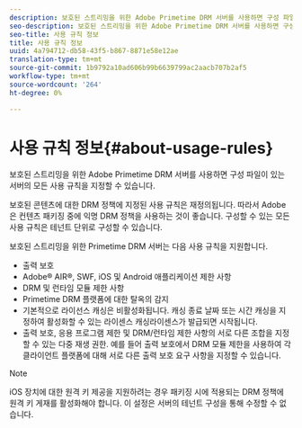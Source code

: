 ```yaml
---
description: 보호된 스트리밍을 위한 Adobe Primetime DRM 서버를 사용하면 구성 파일이 있는 서버의 모든 사용 규칙을 지정할 수 있습니다.
seo-description: 보호된 스트리밍을 위한 Adobe Primetime DRM 서버를 사용하면 구성 파일이 있는 서버의 모든 사용 규칙을 지정할 수 있습니다.
seo-title: 사용 규칙 정보
title: 사용 규칙 정보
uuid: 4a794712-db58-43f5-b867-8871e58e12ae
translation-type: tm+mt
source-git-commit: 1b9792a10ad606b99b6639799ac2aacb707b2af5
workflow-type: tm+mt
source-wordcount: '264'
ht-degree: 0%

---
```



# 사용 규칙 정보{#about-usage-rules}

보호된 스트리밍을 위한 Adobe Primetime DRM 서버를 사용하면 구성 파일이 있는 서버의 모든 사용 규칙을 지정할 수 있습니다.

보호된 콘텐츠에 대한 DRM 정책에 지정된 사용 규칙은 재정의됩니다. 따라서 Adobe은 컨텐츠 패키징 중에 익명 DRM 정책을 사용하는 것이 좋습니다. 구성할 수 있는 모든 사용 규칙은 테넌트 단위로 구성할 수 있습니다.

보호된 스트리밍을 위한 Primetime DRM 서버는 다음 사용 규칙을 지원합니다.

* 출력 보호
* Adobe® AIR®, SWF, iOS 및 Android 애플리케이션 제한 사항
* DRM 및 런타임 모듈 제한 사항
* Primetime DRM 플랫폼에 대한 탈옥의 감지
* 기본적으로 라이선스 캐싱은 비활성화됩니다. 캐싱 종료 날짜 또는 시간 캐싱을 지정하여 활성화할 수 있는 라이센스 캐싱라이센스가 발급되면 시작됩니다.
* 출력 보호, 응용 프로그램 제한 및 DRM/런타임 제한 사항의 서로 다른 조합을 지정할 수 있는 다중 재생 권한. 예를 들어 출력 보호에서 DRM 모듈 제한을 사용하여 각 클라이언트 플랫폼에 대해 서로 다른 출력 보호 요구 사항을 지정할 수 있습니다.

>[!NOTE]
>
>iOS 장치에 대한 원격 키 제공을 지원하려는 경우 패키징 시에 적용되는 DRM 정책에 원격 키 게재를 활성화해야 합니다. 이 설정은 서버의 테넌트 구성을 통해 수정할 수 없습니다.

